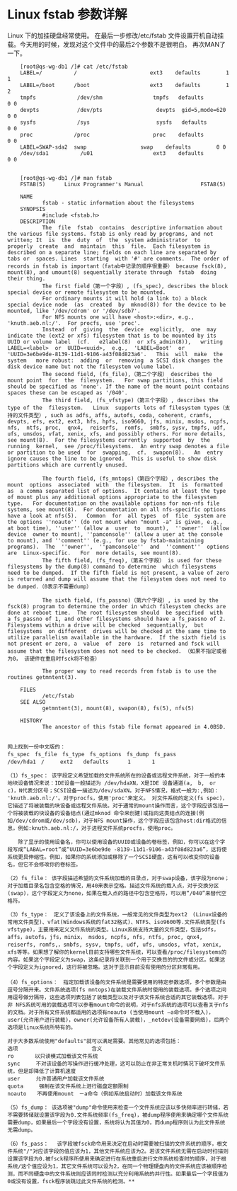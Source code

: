 # Linux fstab 参数详解

 Linux 下的加挂硬盘经常使用。 在最后一步修改/etc/fstab 文件设置开机自动挂载。今天用的时候，发现对这个文件中的最后2个参数不是很明白。 再次MAN了一下。
 
		[root@qs-wg-db1 /]# cat /etc/fstab
		LABEL=/          /                       ext3    defaults        1 1
		LABEL=/boot      /boot                   ext3    defaults        1 2
		tmpfs             /dev/shm                tmpfs   defaults        0 0
		devpts            /dev/pts                 devpts  gid=5,mode=620  0 0
		sysfs             /sys                     sysfs   defaults        0 0
		proc             /proc                    proc    defaults        0 0
		LABEL=SWAP-sda2  swap                 swap    defaults        0 0
		/dev/sda1          /u01                   ext3    defaults        0 0
		 
		 
		[root@qs-wg-db1 /]# man fstab
		FSTAB(5)      Linux Programmer's Manual                  FSTAB(5)
		 
		NAME
		       fstab - static information about the filesystems
		SYNOPSIS
		       #include <fstab.h>
		DESCRIPTION
		       The  file  fstab  contains  descriptive information about the various file systems. fstab is only read by programs, and not written; It  is  the  duty  of  the  system administrator  to  properly  create  and  maintain  this  file.  Each filesystem is described on a separate line; fields on each line are separated by tabs or  spaces. Lines  starting  with '#' are comments.  The order of records in fstab is important（fatab中记录的顺序很重要） because fsck(8), mount(8), and umount(8) sequentially iterate through  fstab  doing their thing.
		       The first field（第一个字段）, (fs_spec), describes the block special device or remote filesystem to be mounted.
		       For ordinary mounts it will hold (a link to) a block special device node  (as  created  by  mknod(8)) for the device to be mounted, like '/dev/cdrom' or '/dev/sdb7'.
		       For NFS mounts one will have <host>:<dir>, e.g., 'knuth.aeb.nl:/'.  For procfs, use 'proc'.
		       Instead  of  giving  the  device  explicitly,  one  may  indicate the (ext2 or xfs) filesystem that is to be mounted by its UUID or volume label  (cf.   e2label(8)  or xfs_admin(8)),   writing   LABEL=<label>  or  UUID=<uuid>,  e.g.,  'LABEL=Boot'  or 'UUID=3e6be9de-8139-11d1-9106-a43f08d823a6'.   This  will  make  the  system   more robust:  adding  or  removing  a SCSI disk changes the disk device name but not the filesystem volume label.
		       The second field, (fs_file),（第二个字段） describes the mount point  for  the  filesystem.   For swap partitions, this field should be specified as 'none'. If the name of the mount point contains spaces these can be escaped as '/040'.
		       The third field, (fs_vfstype)（第三个字段）, describes the type of the  filesystem.   Linux  supports lots of filesystem types（支持的文件类型）, such as adfs, affs, autofs, coda, coherent, cramfs, devpts, efs, ext2, ext3, hfs, hpfs, iso9660, jfs, minix, msdos, ncpfs,  nfs,  ntfs, proc,  qnx4,  reiserfs,  romfs,  smbfs, sysv, tmpfs, udf, ufs, umsdos, vfat, xenix, xfs, and possibly others. For more details, see mount(8).  For the filesystems currently  supported  by  the  running  kernel,  see /proc/filesystems.  An entry swap denotes a file or partition to be used  for  swapping,  cf.  swapon(8).   An  entry ignore causes the line to be ignored.  This is useful to show disk partitions which are currently unused.
		 
		       The fourth field, (fs_mntops)（第四个字段）, describes the  mount  options  associated  with  the filesystem.  It  is  formatted  as  a comma separated list of options.  It contains at least the type of mount plus any additional options appropriate to the filesystem type.   For documentation on the available options for non-nfs file systems, see mount(8).  For documentation on all nfs-specific options have a look at nfs(5).   Common  for  all types  of  file  system are the options ''noauto'' (do not mount when "mount -a" is given, e.g., at boot time), ''user'' (allow a  user  to  mount),  ''owner''  (allow device  owner to mount), ''pamconsole'' (allow a user at the console to mount), and ''comment'' (e.g., for use by fstab-maintaining programs).  The  ''owner'',  ''pamconsole''  and  ''comment''  options  are  Linux-specific.   For  more details, see mount(8).
		       The fifth field, (fs_freq),（第五个字段） is used for these filesystems by the dump(8) command to determine  which filesystems need to be dumped.  If the fifth field is not present, a value of zero is returned and dump will assume that the filesystem does not need to be dumped.（0表示不需要dump）
		 
		       The sixth field, (fs_passno)（第六个字段）, is used by the fsck(8) program to determine the order in which filesystem checks are done at reboot time.  The root filesystem should  be specified  with  a fs_passno of 1, and other filesystems should have a fs_passno of 2.  Filesystems within a drive will be checked  sequentially,  but  filesystems  on different  drives will be checked at the same time to utilize parallelism available in the hardware.  If the sixth field is not present or zero, a  value  of  zero  is  returned and fsck will assume that the filesystem does not need to be checked. （如果不指定或者为0， 该硬件在重启时fsck将不检查）
		 
		       The proper way to read records from fstab is to use the routines getmntent(3).
		 
		FILES
		       /etc/fstab
		SEE ALSO
		       getmntent(3), mount(8), swapon(8), fs(5), nfs(5)
		 
		HISTORY
		       The ancestor of this fstab file format appeared in 4.0BSD.
 
 
	网上找到一份中文版的：
	fs_spec　fs_file　fs_type　fs_options　fs_dump　fs_pass　
	/dev/hda1　/　　　ext2　　defaults　　 　1　　　　1　
	 
	（1）fs_spec： 该字段定义希望加载的文件系统所在的设备或远程文件系统，对于一般的本地块设备情况来说：IDE设备一般描述为 /dev/hdaXN，X是IDE 设备通道(a,　b,　or　c)，N代表分区号；SCSI设备一描述为/dev/sdaXN。对于NFS情况，格式一般为:,例如： 'knuth.aeb.nl:/'。对于procfs，使用'proc'来定义。 对文件系统的定义(fs spec)，它描述了将被装载的块设备或远程文件系统。对于通常的mount操作而言，这个字段应该包括一个将被装载的块设备的设备结点(通过mknod 命令来创建)或指向这类结点的连接(例如/dev/cdrom或/dev/sdb)，对于NFS mount操作，这个字段应该包含host:dir格式的信息，例如:knuth.aeb.nl:/，对于进程文件系统procfs，使用proc。
	 
	　　除了显示的使用设备名，你可以使用设备的UUID或设备的卷标签，例如，你可以在这个字段写成“LABAL=root”或“UUID=3e6be9de -8139-11d1-9106-a43f08d823a6”，这将使系统更具伸缩性。例如，如果你的系统添加或移除了一个SCSI硬盘，这有可以改变你的设备名，但它不会修改你的卷标签。
	 
	（2）fs_file： 该字段描述希望的文件系统加载的目录点，对于swap设备，该字段为none；对于加载目录名包含空格的情况，用40来表示空格。描述文件系统的载入点，对于交换分区(swap)，这个字段定义为none，如果在载入点的路径中包含空格符，可以用“/040”来替代空格符。
	 
	（3）fs_type：　定义了该设备上的文件系统，一般常见的文件类型为ext2　(Linux设备的常用文件类型)、vfat(Windows系统的fat32格式)、NTFS、iso9600等.文件系统类型(fs vfstype)，主要用来定义文件系统的类型。Linux系统支持大量的文件类型，包括sdfs，affs，autofs，jfs，minix， msdos, ncpfs, nfs, ntfs, proc, qnx4, reiserfs, romfs,，smbfs, sysv, tmpfs, udf, ufs, umsdos, vfat, xenix, xfs等等。如果想了解你的kernel目前支持哪些文件系统，可以查看/proc/filesystems的内容。如果这个字段定义为swap，这条纪录将关联到一个用于交换目的的文件或分区。如果这个字段定义为ignored，这行将被忽略。这对于显示目前没有使用的分区非常有用。
	　
	（4）fs_options：　指定加载该设备的文件系统是需要使用的特定参数选项，多个参数是由逗号分隔开来。文件系统选项(fs mntops)在装载文件系统时使用的装载选项。多个选项之间用逗号做分隔符，这些选项列表包括了装载类型以及对于该文件系统合适的其它装载选项。对于非 NFS系统可用的装载选项可以参看mount命令的说明，对于nfs系统的选项可以查看关于nfs的文档。对于所有文件系统都适用的选项有noauto (当使用mount –a命令时不载入)，user(允许用户进行装载)，owner(允许设备所有人装载)，_netdev(设备需要网络)，后两个选项是linux系统所特有的。
	 
	对于大多数系统使用"defaults"就可以满足需要。其他常见的选项包括：
	选项　　　　　　　　　　　　　　含义
	ro　　　　以只读模式加载该文件系统
	sync　　　不对该设备的写操作进行缓冲处理，这可以防止在非正常关机时情况下破坏文件系统，但是却降低了计算机速度
	user　　　允许普通用户加载该文件系统
	quota　　　强制在该文件系统上进行磁盘定额限制
	noauto　　不再使用mount　－a命令（例如系统启动时）加载该文件系统
	 
	（5）fs_dump： 该选项被"dump"命令使用来检查一个文件系统应该以多快频率进行转储，若不需要转储就设置该字段为0.文件系统频率(fs_freq)，被dump程序使用来确定哪个文件系统需要dump，如果最后一个字段没有设置，系统将认为其值为0，而dump程序则认为此文件系统无需dump。
	 
	（6）fs_pass： 　该字段被fsck命令用来决定在启动时需要被扫描的文件系统的顺序，根文件系统"/"对应该字段的值应该为1，其他文件系统应该为2。若该文件系统无需在启动时扫描则设置该字段为0.被fsck程序所使用来确定进行在系统重启进行文件系统检查时的顺序，对于根系统/这个值应设为1，其它文件系统可以设为2，在同一个物理硬盘内的文件系统应该被顺序检测，而不同硬盘中的文件系统则应该同时检测以充分利用系统的并行性。如果最后一个字段值为0或没有设置，fsck程序装跳过此文件系统的检测。**